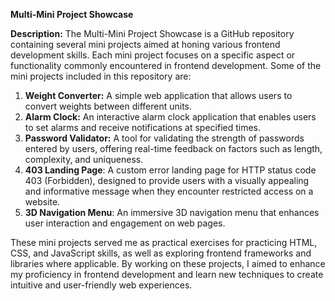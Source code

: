 **Multi-Mini Project Showcase**

**Description:**
The Multi-Mini Project Showcase is a GitHub repository containing several mini projects aimed at honing various frontend development skills. Each mini project focuses on a specific aspect or functionality commonly encountered in frontend development. Some of the mini projects included in this repository are:

1. **Weight Converter:** A simple web application that allows users to convert weights between different units.
2. **Alarm Clock:** An interactive alarm clock application that enables users to set alarms and receive notifications at specified times.
3. **Password Validator:** A tool for validating the strength of passwords entered by users, offering real-time feedback on factors such as length, complexity, and uniqueness.
4. **403 Landing Page**: A custom error landing page for HTTP status code 403 (Forbidden), designed to provide users with a visually appealing and informative message when they encounter restricted access on a website.
3. **3D Navigation Menu**: An immersive 3D navigation menu that enhances user interaction and engagement on web pages.

These mini projects served me as practical exercises for practicing HTML, CSS, and JavaScript skills, as well as exploring frontend frameworks and libraries where applicable. By working on these projects, I aimed to enhance my proficiency in frontend development and learn new techniques to create intuitive and user-friendly web experiences.